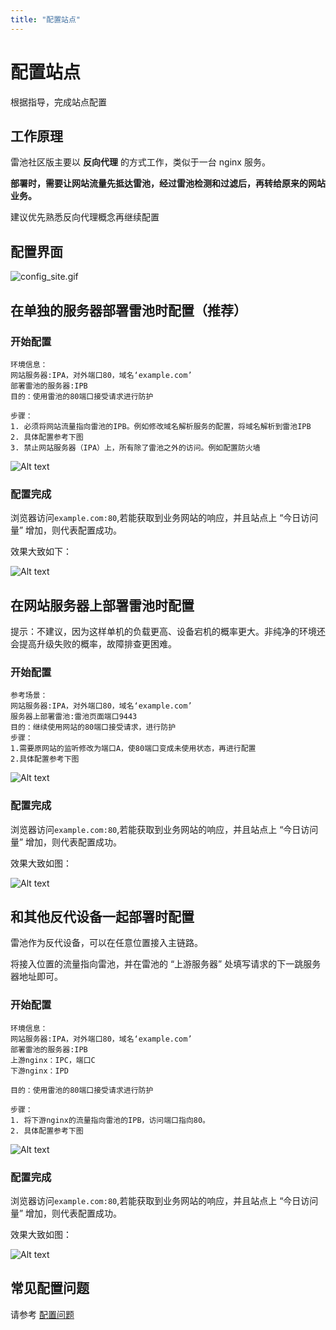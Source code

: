 ```yaml
---
title: "配置站点"
---
```


# 配置站点

根据指导，完成站点配置

## 工作原理

雷池社区版主要以 **反向代理** 的方式工作，类似于一台 nginx 服务。

**部署时，需要让网站流量先抵达雷池，经过雷池检测和过滤后，再转给原来的网站业务。**

建议优先熟悉反向代理概念再继续配置

## 配置界面

![config_site.gif](/images/gif/config_site.gif)

## 在单独的服务器部署雷池时配置（推荐）

### 开始配置

```shell
环境信息：
网站服务器:IPA，对外端口80，域名‘example.com’
部署雷池的服务器:IPB
目的：使用雷池的80端口接受请求进行防护

步骤：
1. 必须将网站流量指向雷池的IPB。例如修改域名解析服务的配置，将域名解析到雷池IPB
2. 具体配置参考下图
3. 禁止网站服务器（IPA）上，所有除了雷池之外的访问。例如配置防火墙
```

![Alt text](/images/docs/guide_config/config_site2.png)

### 配置完成

浏览器访问`example.com:80`,若能获取到业务网站的响应，并且站点上 “今日访问量” 增加，则代表配置成功。

效果大致如下：

![Alt text](/images/docs/guide_config/deploy_on_separate_server.svg)

## 在网站服务器上部署雷池时配置

提示：不建议，因为这样单机的负载更高、设备宕机的概率更大。非纯净的环境还会提高升级失败的概率，故障排查更困难。

### 开始配置

```shell
参考场景：
网站服务器:IPA，对外端口80，域名‘example.com’
服务器上部署雷池:雷池页面端口9443
目的：继续使用网站的80端口接受请求，进行防护
步骤：
1.需要原网站的监听修改为端口A，使80端口变成未使用状态，再进行配置
2.具体配置参考下图
```

![Alt text](/images/docs/guide_config/config_site1.png)

<!-- ### 参考视频

<video width="640" height="360" controls id="mp4" src="https://chaitin-marketing-public.oss-cn-beijing.aliyuncs.com/chaitin-website/safeline.mp4" type="video/mp4">

</video> -->

### 配置完成

浏览器访问`example.com:80`,若能获取到业务网站的响应，并且站点上 “今日访问量” 增加，则代表配置成功。

效果大致如图：

![Alt text](/images/docs/guide_config/deploy_on_web_server.svg)

## 和其他反代设备一起部署时配置

雷池作为反代设备，可以在任意位置接入主链路。

将接入位置的流量指向雷池，并在雷池的 “上游服务器” 处填写请求的下一跳服务器地址即可。

### 开始配置

```shell
环境信息：
网站服务器:IPA，对外端口80，域名‘example.com’
部署雷池的服务器:IPB
上游nginx：IPC，端口C
下游nginx：IPD

目的：使用雷池的80端口接受请求进行防护

步骤：
1. 将下游nginx的流量指向雷池的IPB，访问端口指向80。
2. 具体配置参考下图
```

![Alt text](/images/docs/guide_config/config_site3.png)

### 配置完成

浏览器访问`example.com:80`,若能获取到业务网站的响应，并且站点上 “今日访问量” 增加，则代表配置成功。

效果大致如图：

![Alt text](/images/docs/guide_config/deploy_with_other_server.svg)

## 常见配置问题

请参考 [配置问题](/faq/config)
